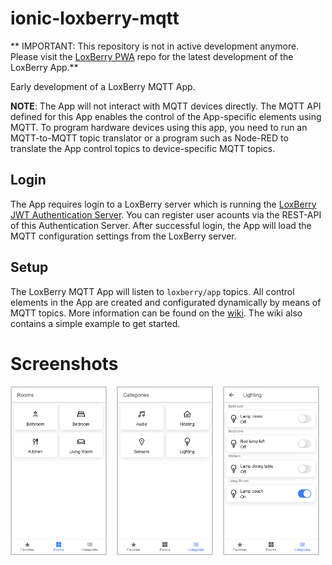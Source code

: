 # ionic-loxberry-mqtt

** IMPORTANT: This repository is not in active development anymore. Please visit the [LoxBerry PWA](https://github.com/nufke/loxberrypwa) repo for the latest development of the LoxBerry App.**

Early development of a LoxBerry MQTT App.

**NOTE**: The App will not interact with MQTT devices directly. The MQTT API defined for this App enables the control of the App-specific elements using MQTT. To program hardware devices using this app, you need to run an MQTT-to-MQTT topic translator or a program such as Node-RED to translate the App control topics to device-specific MQTT topics.

## Login

The App requires login to a LoxBerry server which is running the [LoxBerry JWT Authentication Server](https://github.com/nufke/loxberry-jwt-auth-server). You can register user acounts via the REST-API of this Authentication Server. After successful login, the App will load the MQTT configuration settings from the LoxBerry server.  

## Setup

The LoxBerry MQTT App will listen to `loxberry/app` topics. All control elements in the App are created and configurated dynamically by means of MQTT topics. More information can be found on the [wiki](https://github.com/nufke/ionic-loxberry-mqtt/wiki). The wiki also contains a simple example to get started. 

# Screenshots

<div>
<img src="screenshots/screenshot_rooms.png" style="width:150px; border: 2px solid #ccc;">
&nbsp;&nbsp;
<img src="screenshots/screenshot_categories.png"  style="width:150px; border: 2px solid #ccc;">
&nbsp;&nbsp;
<img src="screenshots/screenshot_lighting.png" style="width:150px;border: 2px solid #ccc;">
</div>
